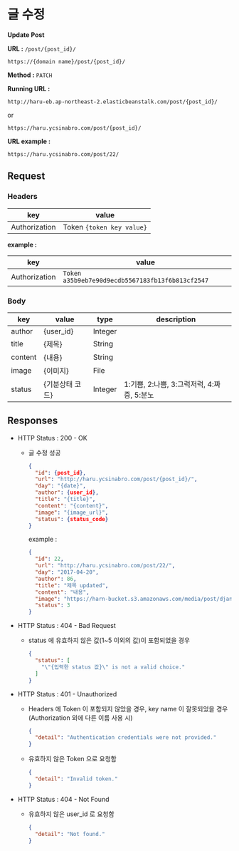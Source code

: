 # 글 수정

**Update Post**

**URL :** `/post/{post_id}/`

`https://{domain name}/post/{post_id}/`

**Method :** `PATCH`

**Running URL :**

`http://haru-eb.ap-northeast-2.elasticbeanstalk.com/post/{post_id}/`

or

`https://haru.ycsinabro.com/post/{post_id}/`

**URL example :**

`https://haru.ycsinabro.com/post/22/`

## Request

### Headers

key           | value
------------- | -------------------------
Authorization | Token `{token key value}`

**example :**

key           | value
------------- | ------------------------------------------------
Authorization | `Token a35b9eb7e90d9ecdb5567183fb13f6b813cf2547`

### Body

key     | value     | type    | description
------- | --------- | ------- | ------------------------------
author  | {user_id} | Integer |                                |
title   | {제목}      | String  |                                |
content | {내용}      | String  |                                |
image   | {이미지}     | File    |                                |
status  | {기분상태 코드} | Integer | 1:기쁨, 2:나쁨, 3:그럭저럭, 4:짜증, 5:분노

## Responses

- HTTP Status : 200 - OK

  - 글 수정 성공

    ```json
    {
      "id": {post_id},
      "url": "http://haru.ycsinabro.com/post/{post_id}/",
      "day": "{date}",
      "author": {user_id},
      "title": "{title}",
      "content": "{content}",
      "image": "{image_url}",
      "status": {status_code}
    }
    ```

    example :

    ```json
    {
      "id": 22,
      "url": "http://haru.ycsinabro.com/post/22/",
      "day": "2017-04-20",
      "author": 86,
      "title": "제목 updated",
      "content": "내용",
      "image": "https://harn-bucket.s3.amazonaws.com/media/post/django_gbq5I4K.jpg",
      "status": 3
    }
    ```

- HTTP Status : 404 - Bad Request

  - status 에 유효하지 않은 값(1~5 이외의 값)이 포함되었을 경우

    ```json
    {
      "status": [
        "\"{입력한 status 값}\" is not a valid choice."
      ]
    }
    ```

- HTTP Status : 401 - Unauthorized

  - Headers 에 Token 이 포함되지 않았을 경우, key name 이 잘못되었을 경우 (Authorization 외에 다른 이름 사용 시)

    ```json
    {
      "detail": "Authentication credentials were not provided."
    }
    ```

  - 유효하지 않은 Token 으로 요청함

    ```json
    {
      "detail": "Invalid token."
    }
    ```

- HTTP Status : 404 - Not Found

  - 유효하지 않은 user_id 로 요청함

    ```json
    {
      "detail": "Not found."
    }
    ```
